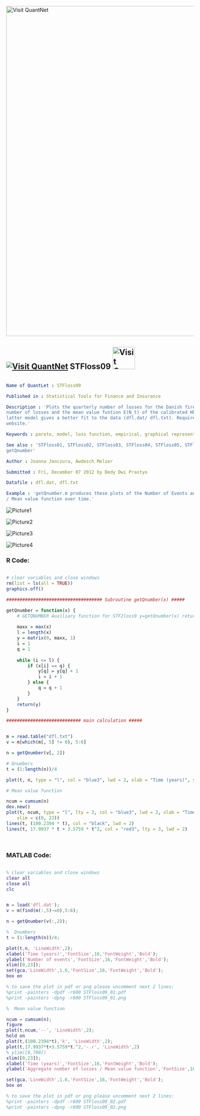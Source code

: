 
[<img src="https://github.com/QuantLet/Styleguide-and-FAQ/blob/master/pictures/banner.png" width="888" alt="Visit QuantNet">](http://quantlet.de/)

## [<img src="https://github.com/QuantLet/Styleguide-and-FAQ/blob/master/pictures/qloqo.png" alt="Visit QuantNet">](http://quantlet.de/) **STFloss09** [<img src="https://github.com/QuantLet/Styleguide-and-FAQ/blob/master/pictures/QN2.png" width="60" alt="Visit QuantNet 2.0">](http://quantlet.de/)

```yaml

Name of QuantLet : STFloss09

Published in : Statistical Tools for Finance and Insurance

Description : 'Plots the quarterly number of losses for the Danish fire data and the aggregate
number of losses and the mean value funtion E(N_t) of the calibrated HPP and NHPP. Clearly the
latter model gives a better fit to the data (dfl.dat/ dfl.txt). Requires getQnumber.m from Quantnet
website.'

Keywords : pareto, model, loss function, empirical, graphical representation, visualization

See also : 'STFloss01, STFloss02, STFloss03, STFloss04, STFloss05, STFloss06, STFloss07, STFloss08,
getQnumber'

Author : Joanna Janczura, Awdesch Melzer

Submitted : Fri, December 07 2012 by Dedy Dwi Prastyo

Datafile : dfl.dat, dfl.txt

Example : 'getQnumber.m produces these plots of the Number of Events and Aggregate number of losses
/ Mean value function over time.'

```

![Picture1](plotR1.png)

![Picture2](plotR2.png)

![Picture3](plotm1.png)

![Picture4](plotm2.png)


### R Code:
```r

# clear variables and close windows
rm(list = ls(all = TRUE))
graphics.off()

#################################### Subroutine getQnumber(x) #####

getQnumber = function(x) {
    # GETQNUMBER Auxiliary function for STF2loss9 y=getQnumber(x) returns the quarterly number of losses.
    
    maxx = max(x)
    l = length(x)
    y = matrix(0, maxx, 1)
    i = 1
    q = 1
    
    while (i <= l) {
        if (x[i] == q) {
            y[q] = y[q] + 1
            i = i + 1
        } else {
            q = q + 1
        }
    }
    return(y)
}

############################ main calculation #####


m = read.table("dfl.txt")
v = m[which(m[, 5] != 0), 5:6]

n = getQnumber(v[, 2])

# Qnumbers
t = (1:length(n))/4

plot(t, n, type = "l", col = "blue3", lwd = 2, xlab = "Time (years)", ylab = "Number of events", xlim = c(0, 23))

# Mean value function

ncum = cumsum(n)
dev.new()
plot(t, ncum, type = "l", lty = 2, col = "blue3", lwd = 2, xlab = "Time (years)", ylab = "Aggregate number of losses / Mean value function", 
    xlim = c(0, 23))
lines(t, (100.2394 * t), col = "black", lwd = 2)
lines(t, 17.9937 * t + 3.5759 * t^2, col = "red3", lty = 3, lwd = 2)

 

```

### MATLAB Code:
```matlab

% clear variables and close windows
clear all
close all
clc


m = load('dfl.dat');
v = m(find(m(:,5)~=0),5:6);

n = getQnumber(v(:,2));

%  Qnumbers
t = (1:length(n))/4;

plot(t,n, 'LineWidth',2);
xlabel('Time (years)','FontSize',16,'FontWeight','Bold');
ylabel('Number of events','FontSize',16,'FontWeight','Bold'); 
xlim([0,23]);
set(gca,'LineWidth',1.6,'FontSize',16,'FontWeight','Bold');
box on

% to save the plot in pdf or png please uncomment next 2 lines:
%print -painters -dpdf -r600 STFloss09_01.pdf
%print -painters -dpng -r600 STFloss09_01.png

%  Mean value function

ncum = cumsum(n);
figure
plot(t,ncum,'--', 'LineWidth',2);
hold on
plot(t,(100.2394*t),'k', 'LineWidth',2);
plot(t,17.9937*t+3.5759*t.^2,'-.r', 'LineWidth',2)
% ylim([0,700])
xlim([0,23]);
xlabel('Time (years)','FontSize',16,'FontWeight','Bold');
ylabel('Aggregate number of losses / Mean value function','FontSize',16,'FontWeight','Bold');

set(gca,'LineWidth',1.6,'FontSize',16,'FontWeight','Bold');
box on

% to save the plot in pdf or png please uncomment next 2 lines:
%print -painters -dpdf -r600 STFloss09_02.pdf
%print -painters -dpng -r600 STFloss09_02.png


```
